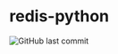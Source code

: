 # redis-python
![GitHub last commit](https://img.shields.io/github/last-commit/JohamSMC/redis-python)
